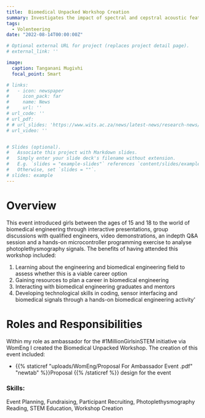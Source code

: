 ```yaml
---
title:  Biomedical Unpacked Workshop Creation
summary: Investigates the impact of spectral and cepstral acoustic features on persuasiveness in proof-of-concept study based on vocal characteristics.
tags:
  - Volenteering
date: "2022-08-14T00:00:00Z"

# Optional external URL for project (replaces project detail page).
# external_link: ''

image:
  caption: Tanganani Mugivhi 
  focal_point: Smart

# links:
#   - icon: newspaper
#     icon_pack: far
#     name: News
#     url: ''
# url_code: ''
# url_pdf: 
# # url_slides: 'https://www.wits.ac.za/news/latest-news/research-news/2021/2021-11/eie-open-day-2021.html'
# url_video: ''


# Slides (optional).
#   Associate this project with Markdown slides.
#   Simply enter your slide deck's filename without extension.
#   E.g. `slides = "example-slides"` references `content/slides/example-slides.md`.
#   Otherwise, set `slides = ""`.
# slides: example
---
```


# Overview
This event introduced girls between the ages of 15 and 18 to the world of biomedical engineering through interactive presentations, group discussions with qualified engineers, video demonstrations, an indepth Q&A session and a hands-on microcontroller programming exercise to analyse photoplethysmography signals. The benefits of having attended this workshop included: <br/> 
1. Learning about the engineering and biomedical engineering field to assess whether
this is a viable career option <br/> 
2. Gaining resources to plan a career in biomedical engineering <br/> 
3. Interacting with biomedical engineering graduates and mentors <br/> 
4. Developing technological skills in coding, sensor interfacing and biomedical signals
through a hands-on biomedical engineering activity'

# Roles and Responsibilities

Within my role as ambassador for the #1MillionGirlsinSTEM initiative via WomEng I created the Biomedical Unpacked Workshop. The creation of this event included:
- {{% staticref "uploads/WomEng/Proposal For Ambassador Event .pdf" "newtab" %}}Proposal {{% /staticref %}} design for the event




<!-- 
{{% staticref "uploads/WomEng/Proposal For Ambassador Event .pdf" "newtab" %}}proposal{{% /staticref %}} for WomEng's approval
- Planning a whole day workshop inclusive of presentation content, {{% staticref "uploads/WomEng/Solution Development Pack.pdf" "newtab" %}}hands-on coding activity and handout{{% /staticref %}},  {{% staticref "uploads/WomEng/StudentPack.pdf" "newtab" %}}participant handout{{% /staticref %}}, {{% staticref "uploads/WomEng/VolenteerPack.pdf" "newtab" %}}volenteer hand outs{{% /staticref %}} and volenteer training 
- Fundraising via the School of Electrical and Information Engineering at the University of the Witwatersrand for the requisite arduino microcontrollers needed for the activity
- Installing the relevent software onto rented laptops
- Producing {{% staticref "uploads/WomEng/Biomedical Engineering Unpacked Workshop.pdf" "newtab" %}}adverts{{% /staticref %}}, recruiting participants and producing application content
- Screening applicants and producing indemnity forms  -->



### Skills: 
Event Planning, Fundraising, Participant Recruiting, Photoplethysmography Reading, STEM Education, Workshop Creation